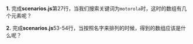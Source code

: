 **1.** 完成**scenarios.js**第27行，当我们搜索关键词为```motorola```时，这时的数组有几个元素呢？

**2.** 完成**scenarios.js**53-54行，当按照名字来排列的时候，得到的数组应该是什么呢？
